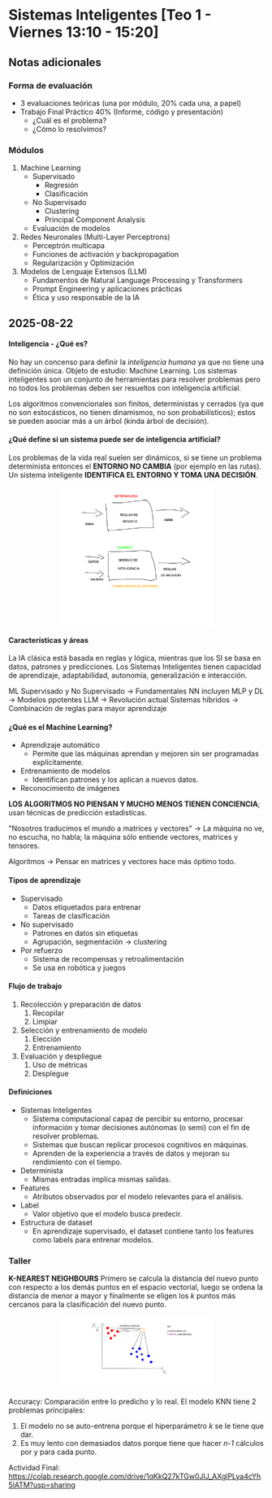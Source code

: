 # Sistemas Inteligentes [Teo 1 - Viernes 13:10 - 15:20]
## Notas adicionales
### Forma de evaluación
- 3 evaluaciones teóricas (una por módulo, 20% cada una, a papel)
- Trabajo Final Práctico 40% (Informe, código y presentación)
	- ¿Cuál es el problema?
	- ¿Cómo lo resolvimos?
### Módulos
1. Machine Learning
	- Supervisado
		- Regresión
		- Clasificación
	- No Supervisado
		- Clustering
		- Principal Component Analysis
	- Evaluación de modelos
2. Redes Neuronales (Multi-Layer Perceptrons)
	- Perceptrón multicapa
	- Funciones de activación y backpropagation
	- Regularización y Optimización
3. Modelos de Lenguaje Extensos (LLM)
	- Fundamentos de Natural Language Processing y Transformers
	- Prompt Engineering y aplicaciones prácticas
	- Ética y uso responsable de la IA

## 2025-08-22
#### **Inteligencia - ¿Qué es?**
No hay un concenso para definir la *inteligencia humana* ya que no tiene una definición única.
Objeto de estudio: Machine Learning.
Los sistemas inteligentes son un conjunto de herramientas para resolver problemas pero no todos los problemas deben ser resueltos con inteligencia artificial.

Los algoritmos convencionales son finitos, deterministas y cerrados (ya que no son estocásticos, no tienen dinamismos, no son probabilísticos); estos se pueden asociar más a un árbol (kinda árbol de decisión).
#### ¿Qué define si un sistema puede ser de inteligencia artificial?
Los problemas de la vida real suelen ser dinámicos, si se tiene un problema determinista entonces el **ENTORNO NO CAMBIA** (por ejemplo en las rutas). Un sistema inteligente **IDENTIFICA EL ENTORNO Y TOMA UNA DECISIÓN**.

<div style="display: flex; justify-content: center; align-items: center;">
    <img style="width: 60%" src="./simple_sketch-8-22-2025_12-05-16_PM.jpg">
</div>

#### Características y áreas
La IA clásica está basada en reglas y lógica, mientras que los SI se basa en datos, patrones y predicciones. Los Sistemas Inteligentes tienen capacidad de aprendizaje, adaptabilidad, autonomía, generalización e interacción.

ML Supervisado y No Supervisado -> Fundamentales
NN incluyen MLP y DL -> Modelos ppotentes
LLM -> Revolución actual
Sistemas híbridos -> Combinación de reglas para mayor aprendizaje
#### ¿Qué es el Machine Learning?
- Aprendizaje automático
	- Permite que las máquinas aprendan y mejoren sin ser programadas explícitamente.
- Entrenamiento de modelos
	- Identifican patrones y los aplican a nuevos datos.
- Reconocimiento de imágenes

**LOS ALGORITMOS NO PIENSAN Y MUCHO MENOS TIENEN CONCIENCIA**; usan técnicas de predicción estadísticas.

"Nosotros traducimos el mundo a matrices y vectores" -> La máquina no ve, no escucha, no habla; la máquina sólo entiende vectores, matrices y tensores.

Algoritmos -> Pensar en matrices y vectores hace más óptimo todo.
#### Tipos de aprendizaje
- Supervisado
	- Datos etiquetados para entrenar
	- Tareas de clasificación
- No supervisado
	- Patrones en datos sin etiquetas
	- Agrupación, segmentación -> clustering
- Por refuerzo
	- Sistema de recompensas y retroalimentación
	- Se usa en robótica y juegos
#### Flujo de trabajo
1. Recolección y preparación de datos
	1. Recopilar
	2. Limpiar
2. Selección y entrenamiento de modelo
	1. Elección
	2. Entrenamiento
3. Evaluación y despliegue
	1. Uso de métricas
	2. Desplegue
#### Definiciones
- Sistemas Inteligentes
	- Sistema computacional capaz de percibir su entorno, procesar información y tomar decisiones autónomas (o semi) con el fin de resolver problemas.
	- Sistemas que buscan replicar procesos cognitivos en máquinas.
	- Aprenden de la experiencia a través de datos y mejoran su rendimiento con el tiempo.
- Determinista
	- Mismas entradas implica mismas salidas.
- Features
	- Atributos observados por el modelo relevantes para el análisis.
- Label
	- Valor objetivo que el modelo busca predecir.
- Estructura de dataset
	- En aprendizaje supervisado, el dataset contiene tanto los features como labels para entrenar modelos.

### Taller
**K-NEAREST NEIGHBOURS**
Primero se calcula la distancia del nuevo punto con respecto a los demás puntos en el espacio vectorial, luego se ordena la distancia de menor a mayor y finalmente se eligen los *k* puntos más cercanos para la clasificación del nuevo punto.
<div style="display: flex; justify-content: center; align-items: center;">
    <img style="width: 60%" src="./simple_sketch-8-22-2025_12-55-06_PM.jpg">
</div>

Accuracy: Comparación entre lo predicho y lo real.
El modelo KNN tiene 2 problemas principales:
1. El modelo no se auto-entrena porque el hiperparámetro *k* se le tiene que dar.
2. Es muy lento con demasiados datos porque tiene que hacer *n-1* cálculos por y para cada punto.

Actividad Final: https://colab.research.google.com/drive/1qKkQ27kTGw0JlJ_AXglPLya4cYh5lATM?usp=sharing